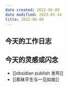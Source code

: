```yaml
---
date created: 2022-06-09
date modified: 2023-03-14
title: 2022-06-09
---
```


## 今天的工作日志

## 今天的灵感或闪念

- [[obsidian publish 发布]]
- [[素昧平生与一见如故]]
